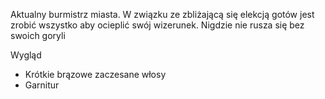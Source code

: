 Aktualny burmistrz miasta. W związku ze zbliżającą się elekcją gotów jest zrobić wszystko aby ocieplić swój wizerunek. Nigdzie nie rusza się bez swoich goryli 

Wygląd

<ul>
<li>Krótkie brązowe zaczesane włosy</li>
<li>Garnitur</li>
</ul>
